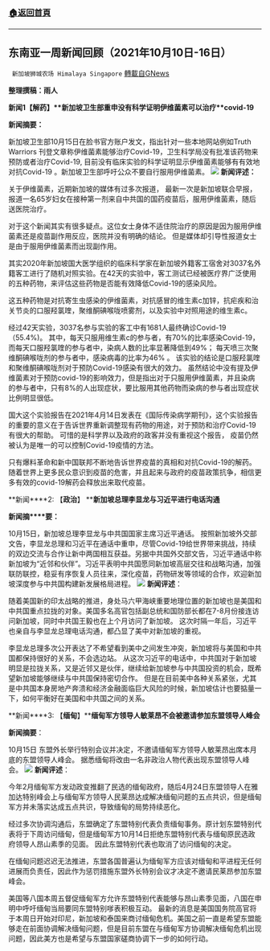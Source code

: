 ###  [:house:返回首頁](https://github.com/ourhimalayas/txt)
---


## 东南亚一周新闻回顾（2021年10月10日-16日）
` 新加坡狮城农场 Himalaya Singapore` [轉載自GNews](https://gnews.org/zh-hans/1599489/)

**整理撰稿：雨人**

**新闻****1****【****解药**】**新加坡卫生部重申没有科学证明伊维菌素可以治疗****covid-19**

**新闻摘要：**

新加坡卫生部10月15日在脸书官方账户发文，指出针对一些本地网站例如Truth Warriors 刊登文章称伊维菌素能够治疗Covid-19，卫生科学局没有批准该药物来预防或者治疗Covid-19, 目前没有临床实验的科学证明显示伊维菌素能够有有效地对抗Covid-19 。新加坡卫生部呼吁公众不要自行服用伊维菌素。
![](https://assets.gnews.org/wp-content/uploads/2021/10/Screenshot-2021-10-17-194958.jpg)
**新闻评述：**

关于伊维菌素，近期新加坡的媒体有过多次报道， 最新一次是新加坡联合早报，报道一名65岁妇女在接种第一剂来自中共国的国药疫苗后，服用伊维菌素，随后送医院治疗。

对于这个新闻其实有很多疑点。这位女士身体不适住院治疗的原因是因为服用伊维菌素还是疫苗副作用反应，医院并没有明确的结论。 但是媒体却引导性报道女士是由于服用伊维菌素而出现副作用。

其实2020年新加坡国大医学组织的临床科学家在新加坡外籍客工宿舍对3037名外籍客工进行了随机对照实验。在42天的实验中，客工测试已经被医疗界广泛使用的五种药物，来评估这些药物是否能有效降低Covid-19的感染风险。

这五种药物是对抗寄生虫感染的伊维菌素，对抗感冒的维生素c加锌，抗疟疾和治关节炎的口服羟氯喹，聚维酮碘喉咙喷雾剂，以及实验中对照用途的维生素c。

经过42天实验，3037名参与实验的客工中有1681人最终确诊Covid-19（55.4%)。 其中，每天只服用维生素c的参与者，有70%的比率感染Covid-19，而每天口服羟氯喹的参与者中，染病人数的比率显著降低到49%； 每天喷三次聚维酮碘喉咙剂的参与者中，感染病毒的比率为46% 。 该实验的结论是口服羟氯喹和聚维酮碘喉咙剂对于预防Covid-19感染有很大的效力。 虽然结论中没有提及伊维菌素对于预防covid-19的影响效力，但是指出对于只服用伊维菌素，并且染病的参与者中，只有8%的人出现症状，要比服用其他药物而染病的参与者出现症状比例明显很低。

国大这个实验报告在2021年4月14日发表在《国际传染病学期刊》，这个实验报告的重要的意义在于告诉世界重新调整现有药物的用途，对于预防和治疗Covid-19有很大的帮助。 可惜的是科学界以及政府的政客并没有重视这个报告， 疫苗仍然被认为是唯一的可以控制Covid-19疫情的方法。

只有爆料革命和新中国联邦不断地告诉世界疫苗的真相和对抗Covid-19的解药。随着世界上更多民众意识到疫苗的危害，并且起来与政府的疫苗政策抗争，相信更多有效的covid-19解药会释放出来取代疫苗。

**新闻****2: 【****政治****】 ****新加坡总理李显龙与习近平进行电话沟通**

**新闻摘****要：**

10月15日，新加坡总理李显龙与中共国国家主席习近平通话。 按照新加坡外交部文告，李显龙总理和习近平在通话中重申，尽管Covid-19给世界带来挑战，持续的双边交流与合作让新中两国相互获益。另据中共国外交部文告，习近平通话中称新加坡为“近邻和伙伴”。习近平表明中共国愿同新加坡高层交往和战略沟通，加强联防联控，稳妥有序恢复人员往来，深化疫苗，药物研发等领域的合作，欢迎新加坡深度参与中共国构建新发展格局进程。
![](https://assets.gnews.org/wp-content/uploads/2021/10/Screenshot-2021-10-17-195132.jpg)
**新闻评述**：

随着美国新的印太战略的推进，身处马六甲海峡重要地理位置的新加坡也是美国和中共国重点拉拢的对象。美国多名高官包括副总统和国防部长都在7-8月份接连访问新加坡，同时中共国王毅也在上个月访问了新加坡。 这次时隔一年后，习近平也亲自与李显龙总理电话沟通，都凸显了美中对新加坡的重视。

李显龙总理多次公开表达了不希望看到美中之间发生冲突，新加坡将与美国和中共国都保持很好的关系，不会选边站。 从这次习近平的电话中，中共国对于新加坡明显是拉拢关系，又是近邻又是伙伴，继续给新加坡参与中共国投资的机会，既希望新加坡能够继续与中共国保持密切合作。 但是在目前美中各种关系紧张，尤其是中共国本身房地产奔溃和经济金融面临巨大风险的时候，新加坡估计也要掂量一下，如何平衡好在美国和中共国之间的关系。

**新闻****3: 【****缅甸****】****缅甸军方领导人敏莱昂不会被邀请参加东盟领导人峰会**

**新闻摘要**：

10月15日 东盟外长举行特别会议并决定，不邀请缅甸军方领导人敏莱昂出席本月底的东盟领导人峰会。 据悉缅甸将改由一名非政治人物代表出现东盟领导人峰会。
![](https://assets.gnews.org/wp-content/uploads/2021/10/Screenshot-2021-10-17-195420.jpg)
**新闻评述**：

今年2月缅甸军方发动政变推翻了民选的缅甸政府，随后4月24日东盟领导人在雅加达特别峰会上与缅甸军方领导人民莱昂达成解决缅甸问题的五点共识，但是缅甸军方并未落实达成五点共识，导致缅甸的局势持续恶化。

经过多次协调沟通后，东盟确定了东盟特别代表负责缅甸事务。原计划东盟特别代表将于下周访问缅甸，但是缅甸军方10月14日拒绝东盟特别代表与缅甸原民选政府领导人昂山素季的见面。 因此东盟特别代表也取消了访问缅甸的决定。

在缅甸问题迟迟无法推进，东盟各国普遍认为缅甸军方应该对缅甸和平进程无任何进展而负责任，因此作为惩罚措施东盟外长特别会议才决定不邀请民莱昂参加东盟峰会。

美国等八国本周五督促缅甸军方允许东盟特别代表能够与昂山素季见面，八国在申明中呼吁缅甸当局要同东盟特别嗲表积极互动。 最新的消息是美国国务院高官将于本周日开始对印尼，新加坡和泰国来商讨缅甸危机。美国之前一直是希望东盟能够走在前面协调解决缅甸问题，但是目前东盟在与缅甸军方协调解决缅甸危机出现问题，因此美方也是希望与东盟国家磋商协调下一步的如何行动。
